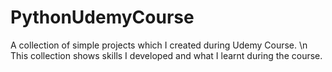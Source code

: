 # PythonUdemyCourse

A collection of simple projects which I created during Udemy Course. \n
This collection shows skills I developed and what I learnt during the course.
